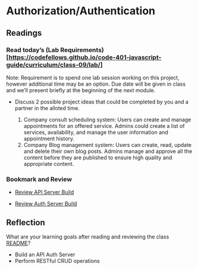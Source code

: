 # Authorization/Authentication

## Readings

### Read today’s (Lab Requirements)[https://codefellows.github.io/code-401-javascript-guide/curriculum/class-09/lab/]

Note: Requirement is to spend one lab session working on this project, however additional time may be an option. Due date will be given in class and we’ll present briefly at the beginning of the next module.

- Discuss 2 possible project ideas that could be completed by you and a partner in the alloted time.

    1. Company consult scheduling system: Users can create and manage appointments for an offered service. Admins could create a list of services, availability, and manage the user information and appointment history. 
    2. Company Blog management system: Users can create, read, update and delete their own blog posts. Admins manage and approve all the content before they are published to ensure high quality and appropriate content. 

### Bookmark and Review
- [Review API Server Build](https://codefellows.github.io/code-401-javascript-guide/curriculum/apps-and-libraries/api-server/)

- [Review Auth Server Build](https://codefellows.github.io/code-401-javascript-guide/curriculum/apps-and-libraries/auth-server/)

## Reflection
What are your learning goals after reading and reviewing the class [README](https://codefellows.github.io/code-401-javascript-guide/curriculum/class-09/)?
- Build an API Auth Server
- Perform RESTful CRUD operations

